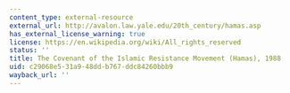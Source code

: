 ```yaml
---
content_type: external-resource
external_url: http://avalon.law.yale.edu/20th_century/hamas.asp
has_external_license_warning: true
license: https://en.wikipedia.org/wiki/All_rights_reserved
status: ''
title: The Covenant of the Islamic Resistance Movement (Hamas), 1988
uid: c29068e5-31a9-48dd-b767-ddc84260bbb9
wayback_url: ''
---
```

